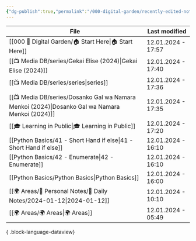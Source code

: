 ```yaml
---
{"dg-publish":true,"permalink":"/000-digital-garden/recently-edited-notes/","dgPassFrontmatter":true,"noteIcon":"3","created":"2023-12-14T09:05:52.599+05:30","updated":"2023-12-14T09:12:44.868+05:30"}
---
```


| File                                                                                               | Last modified      |
| -------------------------------------------------------------------------------------------------- | ------------------ |
| [[000 🏡 Digital Garden/🏠 Start Here\|🏠 Start Here]]                                          | 12.01.2024 - 17:57 |
| [[📺 Media DB/series/Gekai Elise (2024)\|Gekai Elise (2024)]]                                   | 12.01.2024 - 17:40 |
| [[📺 Media DB/series/series\|series]]                                                           | 12.01.2024 - 17:36 |
| [[📺 Media DB/series/Dosanko Gal wa Namara Menkoi (2024)\|Dosanko Gal wa Namara Menkoi (2024)]] | 12.01.2024 - 17:35 |
| [[🎓 Learning in Public\|🎓 Learning in Public]]                                                | 12.01.2024 - 17:20 |
| [[Python Basics/41 - Short Hand if else\|41 - Short Hand if else]]                              | 12.01.2024 - 16:10 |
| [[Python Basics/42 - Enumerate\|42 - Enumerate]]                                                | 12.01.2024 - 16:10 |
| [[Python Basics/Python Basics\|Python Basics]]                                                  | 12.01.2024 - 16:00 |
| [[🌍 Areas/📧 Personal Notes/📓 Daily Notes/2024-01-12\|2024-01-12]]                            | 12.01.2024 - 10:10 |
| [[🌍 Areas/🌍 Areas\|🌍 Areas]]                                                                 | 12.01.2024 - 05:49 |

{ .block-language-dataview}